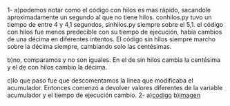 1-
a)podemos notar como el código con hilos es mas rápido, sacandole aproximadamente un segundo al que no tiene hilos. conhilos.py tuvo un tiempo de entre 4 y 4,1 segundos, sinhilos.py siempre sobre el 5,1.
el código con hilos fue menos predecible con su tiempo de ejecución, había cambios de una décima en diferentes intentos. El código sin hilos siempre marcho sobre la décima siempre, cambiando solo las centésimas.

b)no, comparamos y no son iguales. En el de sin hilos cambia la centésima y el de con hilos cambio la décima.

c)lo que paso fue que descomentamos la linea que modificaba el acumulador. Entonces comenzó a devolver valores diferentes de la variable acumulador y el tiempo de ejecución cambio.
2-
a)<a href="/codigo.c">codigo</a>
b)<a href="/aso.png">imagen</a>
